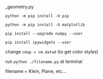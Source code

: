 _geometry.py

`python -m pip install -U pip`

`python -m pip install -U matplotlib`

`pip install --upgrade numpy --user`

`pip install ipywidgets --user`

change `cmap = cm.datad` (to get color styles)

run `python ./filename.py` at terminal

filename = Klein, Plane, etc...
